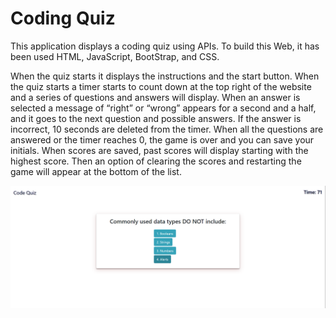 # Coding Quiz

This application displays a coding quiz using APIs. 
To build this Web, it has been used HTML, JavaScript, BootStrap, and CSS.
 
When the quiz starts it displays the instructions and the start button.
When the quiz starts a timer starts to count down at the top right of the website and a series of questions and answers will display.
When an answer is selected a message of “right” or “wrong” appears for a second and a half, and it goes to the next question and possible answers. 
If the answer is incorrect, 10 seconds are deleted from the timer.
When all the questions are answered or the timer reaches 0, the game is over and you can save your initials. 
When scores are saved, past scores will display starting with the highest score.
Then an option of clearing the scores and restarting the game will appear at the bottom of the list. 

![code quiz](./assets/picts/Coding_Quiz.png)

